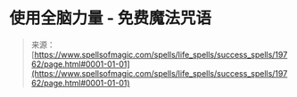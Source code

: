 <!--yml

category: 未分类

date: 2024-06-12 19:02:01

-->

# 使用全脑力量 - 免费魔法咒语

> 来源：[https://www.spellsofmagic.com/spells/life_spells/success_spells/19762/page.html#0001-01-01](https://www.spellsofmagic.com/spells/life_spells/success_spells/19762/page.html#0001-01-01)

